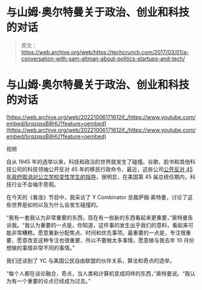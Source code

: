 # 与山姆·奥尔特曼关于政治、创业和科技的对话 

> 原文：<https://web.archive.org/web/https://techcrunch.com/2017/03/01/a-conversation-with-sam-altman-about-politics-startups-and-tech/>

# 与山姆·奥尔特曼关于政治、创业和科技的对话

[https://web.archive.org/web/20221006171612if_/https://www.youtube.com/embed/brqzqssB8HU?feature=oembed](https://web.archive.org/web/20221006171612if_/https://www.youtube.com/embed/brqzqssB8HU?feature=oembed)

视频

自从 1945 年的选举以来，科技和政治的世界就发生了碰撞。谷歌、脸书和其他科技公司的科技领袖公开反对 45 年的移民行政命令，最近，这些公司[公开反对 45 年政府取消对公立学校变性学生的指导](https://web.archive.org/web/20221006171612/https://beta.techcrunch.com/2017/02/23/tech-companies-trump-transgender-school-guidelines/)，很明显，在美国第 45 届总统任期内，科技行业不会袖手旁观。

在今天的《看涨》节目中，我采访了 Y Combinator 总裁萨姆·奥特曼，讨论了这些世界是如何以及为什么会发生碰撞的。

“我有一套我认为非常重要的东西，现在有一些新的东西看起来更重要，”奥特曼告诉我。“我认为重要的一点是，你知道，这件事的发生出乎我们的意料，看起来可能非常糟糕。愿意重新分配焦点、时间和优先事项。最重要的一点是，专注很重要，愿意改变这种专注也很重要，所以不要做太多事情，愿意做与我去年 10 月份想做的事情非常不同的事情。”

我们还谈到了 YC 与美国公民自由联盟的伙伴关系，算法和奇点的选举。

“每个人都在谈论融合，奇点，当人类和计算机变成同样的东西，”奥特曼说。“我认为有一个重要的论点已经成为过去。”